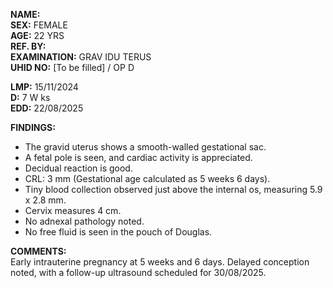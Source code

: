 **NAME:**  
**SEX:** FEMALE  
**AGE:** 22 YRS  
**REF. BY:**  
**EXAMINATION:** GRAV IDU TERUS  
**UHID NO:** [To be filled] / OP D  

**LMP:** 15/11/2024  
**D:** 7 W ks  
**EDD:** 22/08/2025  

**FINDINGS:**  
- The gravid uterus shows a smooth-walled gestational sac. 
- A fetal pole is seen, and cardiac activity is appreciated.
- Decidual reaction is good. 
- CRL: 3 mm (Gestational age calculated as 5 weeks 6 days).
- Tiny blood collection observed just above the internal os, measuring 5.9 x 2.8 mm.
- Cervix measures 4 cm.  
- No adnexal pathology noted.  
- No free fluid is seen in the pouch of Douglas.

**COMMENTS:**  
Early intrauterine pregnancy at 5 weeks and 6 days. Delayed conception noted, with a follow-up ultrasound scheduled for 30/08/2025.